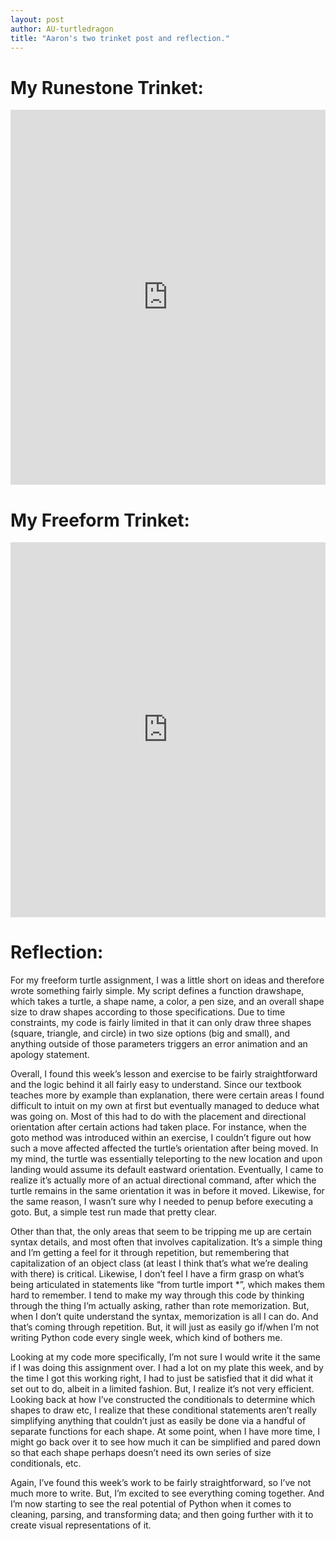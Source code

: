 ```yaml
---
layout: post
author: AU-turtledragon
title: "Aaron's two trinket post and reflection."
---
```


# My Runestone Trinket:

<iframe src="https://trinket.io/embed/python/fc092489c1" width="100%" height="600" frameborder="0" marginwidth="0" marginheight="0" allowfullscreen></iframe>

# My Freeform Trinket:

<iframe src="https://trinket.io/embed/python/5fc3aa7734" width="100%" height="600" frameborder="0" marginwidth="0" marginheight="0" allowfullscreen></iframe>

# Reflection:

For my freeform turtle assignment, I was a little short on ideas and therefore wrote something fairly simple.  My script defines a function drawshape, which takes a turtle, a shape name, a color, a pen size, and an overall shape size to draw shapes according to those specifications.  Due to time constraints, my code is fairly limited in that it can only draw three shapes (square, triangle, and circle) in two size options (big and small), and anything outside of those parameters triggers an error animation and an apology statement.  

Overall, I found this week’s lesson and exercise to be fairly straightforward and the logic behind it all fairly easy to understand.  Since our textbook teaches more by example than explanation, there were certain areas I found difficult to intuit on my own at first but eventually managed to deduce what was going on.  Most of this had to do with the placement and directional orientation after certain actions had taken place.  For instance, when the goto method was introduced within an exercise, I couldn’t figure out how such a move affected affected the turtle’s orientation after being moved.  In my mind, the turtle was essentially teleporting to the new location and upon landing would assume its default eastward orientation.  Eventually, I came to realize it’s actually more of an actual directional command, after which the turtle remains in the same orientation it was in before it moved.  Likewise, for the same reason, I wasn’t sure why I needed to penup before executing a goto.  But, a simple test run made that pretty clear. 

Other than that, the only areas that seem to be tripping me up are certain syntax details, and most often that involves capitalization.  It’s a simple thing and I’m getting a feel for it through repetition, but remembering that capitalization of an object class (at least I think that’s what we’re dealing with there) is critical.  Likewise, I don’t feel I have a firm grasp on what’s being articulated in statements like “from turtle import *”, which makes them hard to remember.  I tend to make my way through this code by thinking through the thing I’m actually asking, rather than rote memorization.  But, when I don’t quite understand the syntax, memorization is all I can do. And that’s coming through repetition. But, it will just as easily go if/when I’m not writing Python code every single week, which kind of bothers me.  

Looking at my code more specifically, I’m not sure I would write it the same if I was doing this assignment over.  I had a lot on my plate this week, and by the time I got this working right, I had to just be satisfied that it did what it set out to do, albeit in a limited fashion.  But, I realize it’s not very efficient.  Looking back at how I’ve constructed the conditionals to determine which shapes to draw etc, I realize that these conditional statements aren’t really simplifying anything that couldn’t just as easily be done via a handful of separate functions for each shape.  At some point, when I have more time, I might go back over it to see how much it can be simplified and pared down so that each shape perhaps doesn’t need its own series of size conditionals, etc.  

Again, I’ve found this week’s work to be fairly straightforward, so I’ve not much more to write.  But, I’m excited to see everything coming together.  And I’m now starting to see the real potential of Python when it comes to cleaning, parsing, and transforming data; and then going further with it to create visual representations of it.  
